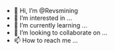 - 👋 Hi, I’m @Revsmining
- 👀 I’m interested in ...
- 🌱 I’m currently learning ...
- 💞️ I’m looking to collaborate on ...
- 📫 How to reach me ...

<!---
Revsmining/Revsmining is a ✨ special ✨ repository because its `README.md` (this file) appears on your GitHub profile.
You can click the Preview link to take a look at your changes.
--->
